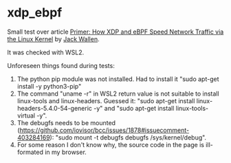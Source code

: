 # xdp_ebpf
Small test over article [Primer: How XDP and eBPF Speed Network Traffic via the Linux Kernel](https://thenewstack.io/primer-how-xdp-and-ebpf-speed-network-traffic-via-the-linux-kernel/) by [Jack Wallen](https://github.com/jlwallen).

It was checked with WSL2.

Unforeseen things found during tests:
1) The python pip module was not installed. Had to install it "sudo apt-get install -y python3-pip"
2) The command "uname -r" in WSL2 return value is not suitable to install linux-tools and linux-headers. Guessed it: "sudo apt-get install linux-headers-5.4.0-54-generic -y" and "sudo apt-get install linux-tools-virtual -y".
3) The debugfs needs to be mounted (https://github.com/iovisor/bcc/issues/1878#issuecomment-403284169): "sudo mount -t debugfs debugfs /sys/kernel/debug".
4) For some reason I don't know why, the source code in the page is ill-formated in my browser.
